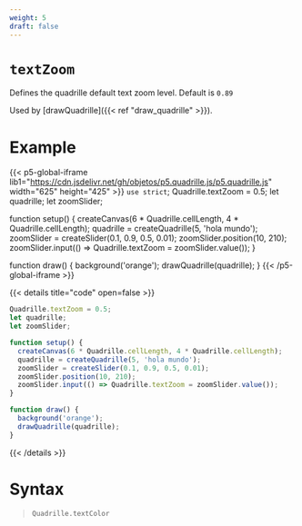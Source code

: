 ```yaml
---
weight: 5
draft: false
---
```


# `textZoom`

Defines the quadrille default text zoom level. Default is `0.89`

Used by [drawQuadrille]({{< ref "draw_quadrille" >}}).

# Example

{{< p5-global-iframe lib1="https://cdn.jsdelivr.net/gh/objetos/p5.quadrille.js/p5.quadrille.js" width="625" height="425" >}}
`use strict`;
Quadrille.textZoom = 0.5;
let quadrille;
let zoomSlider;

function setup() {
  createCanvas(6 * Quadrille.cellLength, 4 * Quadrille.cellLength);
  quadrille = createQuadrille(5, 'hola mundo');
  zoomSlider = createSlider(0.1, 0.9, 0.5, 0.01);
  zoomSlider.position(10, 210);
  zoomSlider.input(() => Quadrille.textZoom = zoomSlider.value());
}

function draw() {
  background('orange');
  drawQuadrille(quadrille);
}
{{< /p5-global-iframe >}}

{{< details title="code" open=false >}}
```js
Quadrille.textZoom = 0.5;
let quadrille;
let zoomSlider;

function setup() {
  createCanvas(6 * Quadrille.cellLength, 4 * Quadrille.cellLength);
  quadrille = createQuadrille(5, 'hola mundo');
  zoomSlider = createSlider(0.1, 0.9, 0.5, 0.01);
  zoomSlider.position(10, 210);
  zoomSlider.input(() => Quadrille.textZoom = zoomSlider.value());
}

function draw() {
  background('orange');
  drawQuadrille(quadrille);
}
```
{{< /details >}}

# Syntax

> `Quadrille.textColor`